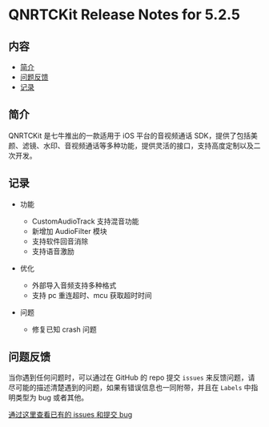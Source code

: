 # QNRTCKit Release Notes for 5.2.5

## 内容

- [简介](#简介)
- [问题反馈](#问题反馈)
- [记录](#记录)

## 简介

QNRTCKit 是七牛推出的一款适用于 iOS 平台的音视频通话 SDK，提供了包括美颜、滤镜、水印、音视频通话等多种功能，提供灵活的接口，支持高度定制以及二次开发。


## 记录

- 功能
  - CustomAudioTrack 支持混音功能
  - 新增加 AudioFilter 模块
  - 支持软件回音消除
  - 支持语音激励
   
- 优化
  - 外部导入音频支持多种格式
  - 支持 pc 重连超时、mcu 获取超时时间
   
- 问题
  - 修复已知 crash 问题

## 问题反馈

当你遇到任何问题时，可以通过在 GitHub 的 repo 提交 ```issues``` 来反馈问题，请尽可能的描述清楚遇到的问题，如果有错误信息也一同附带，并且在 ```Labels``` 中指明类型为 bug 或者其他。

[通过这里查看已有的 issues 和提交 bug](https://github.com/pili-engineering/QNRTC-iOS/issues)
